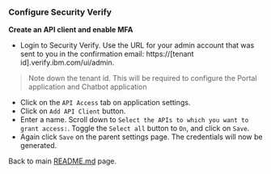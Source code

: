### Configure Security Verify

**Create an API client and enable MFA**
- Login to Security Verify. Use the URL for your admin account that was sent to you in the confirmation email: https://[tenant id].verify.ibm.com/ui/admin.
>Note down the tenant id. This will be required to configure the Portal application and Chatbot application
<!-- TODO changes needed here -->
- Click on the `API Access` tab on application settings.
- Click on `Add API Client` button.
- Enter a name. Scroll down to `Select the APIs to which you want to grant access:`. Toggle the `Select all` button to `On`, and click on `Save`.
- Again click `Save` on the parent settings page. The credentials will now be generated.

Back to main [README.md](README.md#3-configure-security-verify) page.
